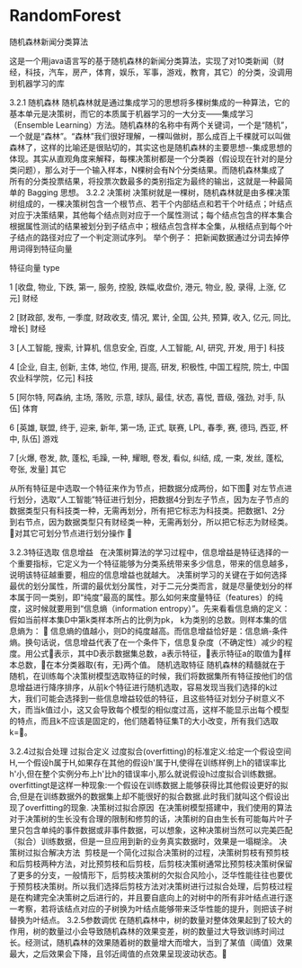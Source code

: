 # RandomForest
随机森林新闻分类算法

这是一个用java语言写的基于随机森林的新闻分类算法，实现了对10类新闻（财经，科技，汽车，房产，体育，娱乐，军事，游戏，教育，其它）的分类，没调用到机器学习的库

3.2.1 随机森林
随机森林就是通过集成学习的思想将多棵树集成的一种算法，它的基本单元是决策树，而它的本质属于机器学习的一大分支——集成学习（Ensemble Learning）方法。随机森林的名称中有两个关键词，一个是“随机”，一个就是“森林”。“森林”我们很好理解，一棵叫做树，那么成百上千棵就可以叫做森林了，这样的比喻还是很贴切的，其实这也是随机森林的主要思想--集成思想的体现。其实从直观角度来解释，每棵决策树都是一个分类器（假设现在针对的是分类问题），那么对于一个输入样本，N棵树会有N个分类结果。而随机森林集成了所有的分类投票结果，将投票次数最多的类别指定为最终的输出，这就是一种最简单的 Bagging 思想。
3.2.2 决策树
决策树就是一棵树，随机森林就是由多棵决策树组成的，一棵决策树包含一个根节点、若干个内部结点和若干个叶结点；叶结点对应于决策结果，其他每个结点则对应于一个属性测试；每个结点包含的样本集合根据属性测试的结果被划分到子结点中；根结点包含样本全集，从根结点到每个叶子结点的路径对应了一个判定测试序列。
举个例子：
把新闻数据通过分词去掉停用词得到特征向量

特征向量
type

1
[收盘, 物业,  下跌, 第一, 服务, 控股, 跌幅,收盘价, 港元,  物业, 股, 录得, 上涨, 亿元]
财经

2
[财政部, 发布, 一季度, 财政收支, 情况, 累计, 全国, 公共, 预算, 收入, 亿元, 同比, 增长]
财经

3
[人工智能, 搜索, 计算机, 信息安全, 百度, 人工智能,  AI, 研究, 开发, 用于]
科技

4
[企业, 自主, 创新, 主体, 地位, 作用, 提高, 研发, 积极性, 中国工程院, 院士, 中国农业科学院，亿元]
科技

5
[阿尔特, 阿森纳, 主场, 落败, 示意, 球队, 最佳, 状态, 喜悦, 晋级, 强劲, 对手, 队伍]
体育

6
[英雄, 联盟, 终于, 迎来, 新年, 第一场, 正式, 联赛, LPL, 春季, 赛, 德玛, 西亚, 杯中, 队伍]
游戏

7
[火爆, 卷发, 款, 蓬松, 毛躁, 一种, 耀眼, 卷发, 看似, 纠结, 成, 一束, 发丝, 蓬松, 夸张, 发量]
其它


从所有特征是中选取一个特征来作为节点，把数据分成两份，如下图
对左节点进行划分，选取“人工智能”特征进行划分，把数据4分到左子节点，因为左子节点的数据类型只有科技类一种，无需再划分，所有把它标志为科技类。把数据1、2分到右节点，因为数据类型只有财经类一种，无需再划分，所以把它标志为财经类。

对其它可划分节点进行划分操作


3.2.3特征选取
信息增益
  	在决策树算法的学习过程中，信息增益是特征选择的一个重要指标，它定义为一个特征能够为分类系统带来多少信息，带来的信息越多，说明该特征越重要，相应的信息增益也就越大。 决策树学习的关键在于如何选择最优的划分属性，所谓的最优划分属性，对于二元分类而言，就是尽量使划分的样本属于同一类别，即“纯度”最高的属性。那么如何来度量特征（features）的纯度，这时候就要用到“信息熵（information entropy）”。先来看看信息熵的定义：假如当前样本集D中第k类样本所占的比例为pk， k为类别的总数。则样本集的信息熵为：

信息熵的值越小，则D的纯度越高。而信息增益恰好是：信息熵-条件熵。换句话说，信息增益代表了在一个条件下，信息复杂度（不确定性）减少的程度。用公式表示，其中D表示数据集总数，a表示特征，表示特征a的取值为样本总数，在本分类器取{有，无}两个值。
随机选取特征
随机森林的精髓就在于随机，在训练每个决策树模型选取特征的时候，我们将数据集所有特征按他们的信息增益进行降序排序，从前k个特征进行随机选取，容易发现当我们选择的k过大，我们可能会选择到一些信息增益较低的特征，且这些特征对划分子树意义不大，而当k值过小，这又会导致每个模型的相似度过高，这样不能显示出每个模型的特点，而且k不应该是固定的，他们随着特征集T的大小改变，所有我们选取k=。

3.2.4过拟合处理
过拟合定义
过度拟合(overfitting)的标准定义:给定一个假设空间H,一个假设h属于H,如果存在其他的假设h'属于H,使得在训练样例上h的错误率比h'小,但在整个实例分布上h'比h的错误率小,那么就说假设h过度拟合训练数据。overfittingt是这样一种现象:一个假设在训练数据上能够获得比其他假设更好的拟合,但是在训练数据外的数据集上却不能很好的拟合数据.此时我们就叫这个假设出现了overfitting的现象.
决策树过拟合原因
 在决策树模型搭建中，我们使用的算法对于决策树的生长没有合理的限制和修剪的话，决策树的自由生长有可能每片叶子里只包含单纯的事件数据或非事件数据，可以想象，这种决策树当然可以完美匹配（拟合）训练数据，但是一旦应用到新的业务真实数据时，效果是一塌糊涂。
决策树过拟合解决方法
 剪枝是一个简化过拟合决策树的过程，决策树剪枝有预剪枝和后剪枝两种方法，对比预剪枝和后剪枝，后剪枝决策树通常比预剪枝决策树保留了更多的分支，一般情形下，后剪枝决策树的欠拟合风险小，泛华性能往往也要优于预剪枝决策树。所以我们选择后剪枝方法对决策树进行过拟合处理，后剪枝过程是在构建完全决策树之后进行的，并且要自底向上的对树中的所有非叶结点进行逐一考察，若将该结点对应的子树换为叶结点能够带来泛华性能的提升，则把该子树替换为叶结点。
3.2.5参数调优
在随机森林中，树的数量对整体效果起到了较大的作用，树的数量过小会导致随机森林的效果变差，树的数量过大导致训练时间过长。经测试，随机森林的效果随着树的数量增大而增大，当到了某值（阈值）效果最大，之后效果会下降，且邻近阈值的点效果呈现波动状态。


